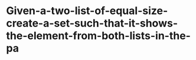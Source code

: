 # Given-a-two-list-of-equal-size-create-a-set-such-that-it-shows-the-element-from-both-lists-in-the-pa